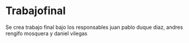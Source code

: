 # Trabajofinal
Se crea trabajo final bajo los responsables juan pablo duque diaz, andres rengifo mosquera y daniel vilegas
